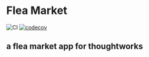 # Flea Market

![CI](https://github.com/clattanoia/fleamarket/workflows/CI/badge.svg)
[![codecov](https://codecov.io/gh/clattanoia/fleamarket/branch/master/graph/badge.svg?token=sB2UFX1fv1)](https://codecov.io/gh/clattanoia/fleamarket)

## a flea market app for thoughtworks
